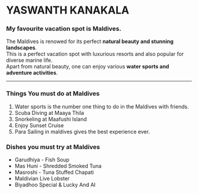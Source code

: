 # YASWANTH KANAKALA
### My favourite vacation spot is Maldives.

The Maldives is renowed for its perfect **natural beauty and stunning landscapes**.<br>
This is a perfect vacation spot with luxurious resorts and also popular for diverse marine life.<br>
Apart from natural beauty, one can enjoy various **water sports and adventure activities**.  

---

### Things You must do at Maldives 
1. Water sports is the number one thing to do in the Maldives with friends. 
2. Scuba Diving at Maaya Thila
3. Snorkeling at Maafushi Island
4. Enjoy Sunset Cruise 
5. Para Sailing in maldives gives the best experience ever.

 ### Dishes you must try at Maldives

 * Garudhiya - Fish Soup
 * Mas Huni - Shredded Smoked Tuna
 * Masroshi - Tuna Stuffed Chapati
 * Maldivian Live Lobster
 * Biyadhoo Special & Lucky And AI
